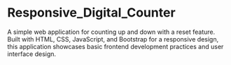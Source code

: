 # Responsive_Digital_Counter
A simple web application for counting up and down with a reset feature. Built with HTML, CSS, JavaScript, and Bootstrap for a responsive design, this application showcases basic frontend development practices and user interface design.
